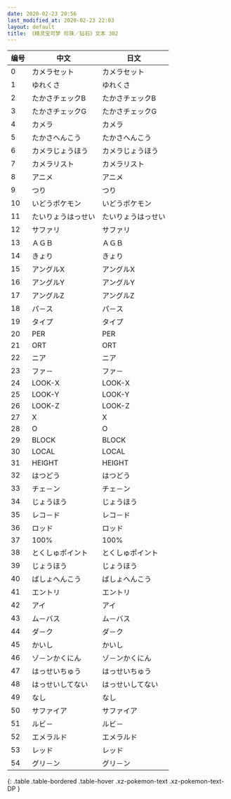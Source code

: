 ```yaml
---
date: 2020-02-23 20:56
last_modified_at: 2020-02-23 22:03
layout: default
title: 《精灵宝可梦 珍珠／钻石》文本 302
---
```

| 编号 | 中文 | 日文 |
| ---- | ---- | ---- |
| 0 | カメラセット | カメラセット |
| 1 | ゆれくさ | ゆれくさ |
| 2 | たかさチェックB | たかさチェックB |
| 3 | たかさチェックG | たかさチェックG |
| 4 | カメラ | カメラ |
| 5 | たかさへんこう | たかさへんこう |
| 6 | カメラじょうほう | カメラじょうほう |
| 7 | カメラリスト | カメラリスト |
| 8 | アニメ | アニメ |
| 9 | つり | つり |
| 10 | いどうポケモン | いどうポケモン |
| 11 | たいりょうはっせい | たいりょうはっせい |
| 12 | サファリ | サファリ |
| 13 | ＡＧＢ | ＡＧＢ |
| 14 | きょり | きょり |
| 15 | アングルX | アングルX |
| 16 | アングルY | アングルY |
| 17 | アングルZ | アングルZ |
| 18 | パ－ス | パ－ス |
| 19 | タイプ | タイプ |
| 20 | PER | PER |
| 21 | ORT | ORT |
| 22 | ニア | ニア |
| 23 | ファ－ | ファ－ |
| 24 | LOOK-X | LOOK-X |
| 25 | LOOK-Y | LOOK-Y |
| 26 | LOOK-Z | LOOK-Z |
| 27 | X | X |
| 28 | O | O |
| 29 | BLOCK | BLOCK |
| 30 | LOCAL | LOCAL |
| 31 | HEIGHT | HEIGHT |
| 32 | はつどう | はつどう |
| 33 | チェ－ン | チェ－ン |
| 34 | じょうほう | じょうほう |
| 35 | レコ－ド | レコ－ド |
| 36 | ロッド | ロッド |
| 37 | 100% | 100% |
| 38 | とくしゅポイント | とくしゅポイント |
| 39 | じょうほう | じょうほう |
| 40 | ばしょへんこう | ばしょへんこう |
| 41 | エントリ | エントリ |
| 42 | アイ | アイ |
| 43 | ム－バス | ム－バス |
| 44 | ダ－ク | ダ－ク |
| 45 | かいし | かいし |
| 46 | ゾ－ンかくにん | ゾ－ンかくにん |
| 47 | はっせいちゅう | はっせいちゅう |
| 48 | はっせいしてない | はっせいしてない |
| 49 | なし | なし |
| 50 | サファイア | サファイア |
| 51 | ルビ－ | ルビ－ |
| 52 | エメラルド | エメラルド |
| 53 | レッド | レッド |
| 54 | グリ－ン | グリ－ン |
{: .table .table-bordered .table-hover .xz-pokemon-text .xz-pokemon-text-DP }